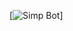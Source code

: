

[![Simp Bot](https://img.shields.io/badge/Simp-Bot-7289DA?style=for-the-badge&logo=discord&logoColor=white)]
